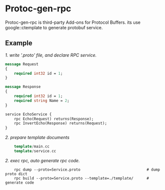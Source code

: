 # Protoc-gen-rpc
  Protoc-gen-rpc is third-party Add-ons for Protocol Buffers.
  its use google::ctemplate to generate protobuf service.

## Example ##
*1. write '.proto' file, and declare RPC service.*
```proto
message Request
{
	required int32 id = 1;
}

message Response
{
	required int32 id = 1;
	required string Name = 2;
}

service EchoService {
	rpc Echo(Request) returns(Response);
	rpc InvertEcho(Response) returns(Request);
}
```

*2. prepare template documents*
```c++
	template/main.cc
	template/service.cc
```

*2. exec rpc, auto generate rpc code.*
```shell
	rpc dump --proto=Service.proto								# dump proto dict
	rpc build --proto=Service.proto --template=./template/		# generate code
```




